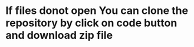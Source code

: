 # If files donot open You can clone the repository by click on code button  and download zip file


